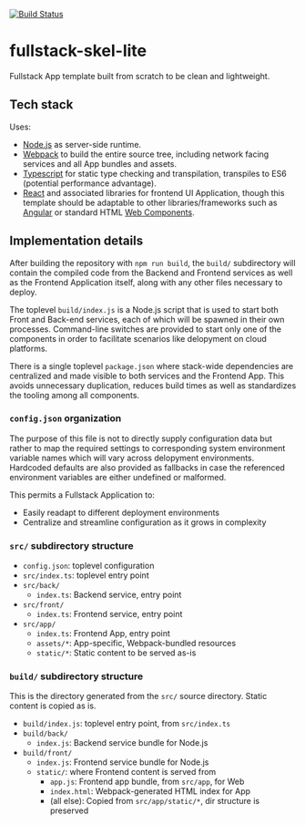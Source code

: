 [![Build Status](https://travis-ci.org/cval-c4q/fullstack-skel-lite.svg?branch=master)](https://travis-ci.org/cval-c4q/fullstack-skel-lite)
# fullstack-skel-lite
Fullstack App template built from scratch to be clean and lightweight.

## Tech stack
Uses:
  * [Node.js](https://nodejs.org) as server-side runtime.
  * [Webpack](https://webpack.js.org) to build the entire source tree, including network facing services and all App bundles and assets.
  * [Typescript](https://www.typescriptlang.org) for static type checking and transpilation, transpiles to ES6 (potential performance advantage).
  * [React](https://reactjs.org) and associated libraries for frontend UI Application, though this template should be adaptable to other libraries/frameworks such as [Angular](https://angular.io) or standard HTML [Web Components](https://www.webcomponents.org).

## Implementation details
After building the repository with ```npm run build```, the ```build/``` subdirectory will contain the compiled code from the Backend and Frontend services as well as the Frontend Application itself, along with any other files necessary to deploy.

The toplevel ```build/index.js``` is a Node.js script that is used to start both Front and Back-end services, each of which will be spawned in their own processes. Command-line switches are provided to start only one of the components in order to facilitate scenarios like delopyment on cloud platforms.

There is a single toplevel ```package.json``` where stack-wide dependencies are centralized and made visible to both services and the Frontend App. This avoids unnecessary duplication, reduces build times as well as standardizes the tooling among all components.

### ```config.json``` organization
The purpose of this file is not to directly supply configuration data but rather to map the required settings to corresponding system environment variable names which will vary across delopyment environments. Hardcoded defaults are also provided as fallbacks in case the referenced environment variables are either undefined or malformed.

This permits a Fullstack Application to:
* Easily readapt to different deployment environments
* Centralize and streamline configuration as it grows in complexity

### ```src/``` subdirectory structure
* ```config.json```: toplevel configuration
* ```src/index.ts```: toplevel entry point
* ```src/back/```
	* ```index.ts```: Backend service, entry point
* ```src/front/```
	* ```index.ts```: Frontend service, entry point
* ```src/app/```
	* ```index.ts```: Frontend App, entry point
	* ```assets/*```: App-specific, Webpack-bundled resources
	* ```static/*```: Static content to be served as-is

### ```build/``` subdirectory structure
This is the directory generated from the ```src/``` source directory. Static content is copied as is.

* ```build/index.js```: toplevel entry point, from ```src/index.ts```
* ```build/back/```
	* ```index.js```: Backend service bundle for Node.js
* ```build/front/```
	* ```index.js```: Frontend service bundle for Node.js
	* ```static/```: where Frontend content is served from
		* ```app.js```: Frontend app bundle, from ```src/app```, for Web
		* ```index.html```: Webpack-generated HTML index for App
		* (all else): Copied from ```src/app/static/*```, dir structure is preserved

